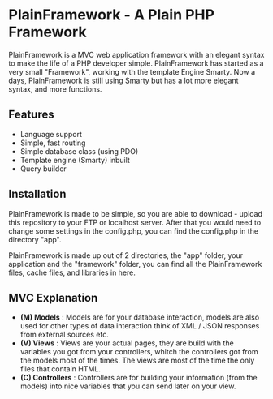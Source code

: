 # PlainFramework - A Plain PHP Framework

PlainFramework is a MVC web application framework with an elegant syntax to make the life of a PHP developer simple. PlainFramework has started as a very small "Framework", working with the template Engine Smarty. Now a days, PlainFramework is still using Smarty but has a lot more elegant syntax, and more functions.

## Features

- Language support
- Simple, fast routing
- Simple database class (using PDO)
- Template engine (Smarty) inbuilt
- Query builder

## Installation

PlainFramework is made to be simple, so you are able to download - upload this repository to your FTP or localhost server. After that you would need to change some settings in the config.php, you can find the config.php in the directory "app".

PlainFramework is made up out of 2 directories, the "app" folder, your application and the "framework" folder, you can find all the PlainFramework files, cache files, and libraries in here.

## MVC Explanation

- **(M) Models** : Models are for your database interaction, models are also used for other types of data interaction think of XML / JSON responses from external sources etc.
- **(V) Views** : Views are your actual pages, they are build with the variables you got from your controllers, whitch the controllers got from the models most of the times. The views are most of the time the only files that contain HTML.
- **(C) Controllers** : Controllers are for building your information (from the models) into nice variables that you can send later on your view.